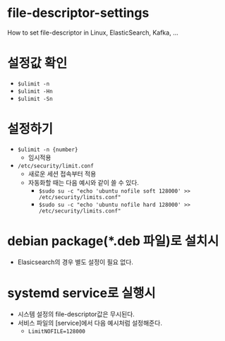 # file-descriptor-settings
How to set file-descriptor in Linux, ElasticSearch, Kafka, ...

# 설정값 확인
- `$ulimit -n`
- `$ulimit -Hn`
- `$ulimit -Sn`

# 설정하기
- `$ulimit -n {number}`
    - 임시적용
- `/etc/security/limit.conf`
    - 새로운 세션 접속부터 적용
    - 자동화할 때는 다음 예시와 같이 쓸 수 있다.
        - `$sudo su -c "echo 'ubuntu nofile soft 128000' >> /etc/security/limits.conf"`
        - `$sudo su -c "echo 'ubuntu nofile hard 128000' >> /etc/security/limits.conf"`

# debian package(*.deb 파일)로 설치시
- Elasicsearch의 경우 별도 설정이 필요 없다.

# systemd service로 실행시
- 시스템 설정의 file-descriptor값은 무시된다.
- 서비스 파일의 [service]에서 다음 예시처럼 설정해준다.
    - `LimitNOFILE=128000`